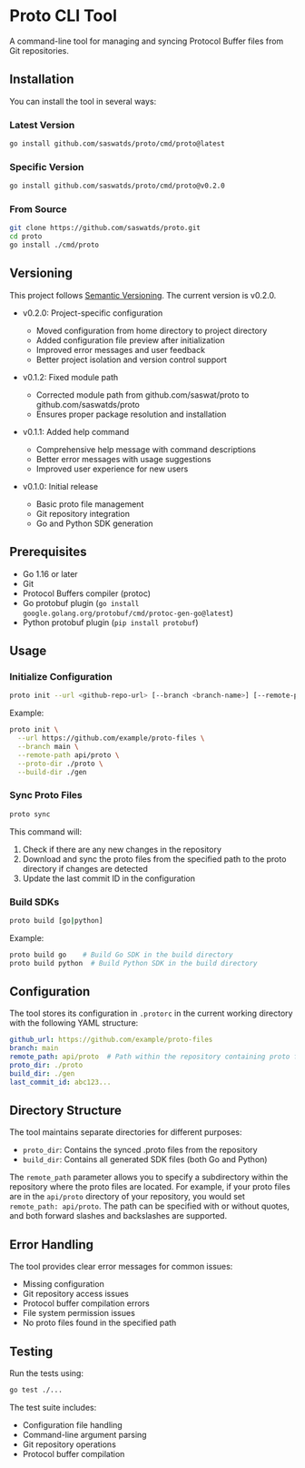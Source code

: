 # Proto CLI Tool

A command-line tool for managing and syncing Protocol Buffer files from Git repositories.

## Installation

You can install the tool in several ways:

### Latest Version
```bash
go install github.com/saswatds/proto/cmd/proto@latest
```

### Specific Version
```bash
go install github.com/saswatds/proto/cmd/proto@v0.2.0
```

### From Source
```bash
git clone https://github.com/saswatds/proto.git
cd proto
go install ./cmd/proto
```

## Versioning

This project follows [Semantic Versioning](https://semver.org/). The current version is v0.2.0.

- v0.2.0: Project-specific configuration
  - Moved configuration from home directory to project directory
  - Added configuration file preview after initialization
  - Improved error messages and user feedback
  - Better project isolation and version control support

- v0.1.2: Fixed module path
  - Corrected module path from github.com/saswat/proto to github.com/saswatds/proto
  - Ensures proper package resolution and installation

- v0.1.1: Added help command
  - Comprehensive help message with command descriptions
  - Better error messages with usage suggestions
  - Improved user experience for new users

- v0.1.0: Initial release
  - Basic proto file management
  - Git repository integration
  - Go and Python SDK generation

## Prerequisites

- Go 1.16 or later
- Git
- Protocol Buffers compiler (protoc)
- Go protobuf plugin (`go install google.golang.org/protobuf/cmd/protoc-gen-go@latest`)
- Python protobuf plugin (`pip install protobuf`)

## Usage

### Initialize Configuration

```bash
proto init --url <github-repo-url> [--branch <branch-name>] [--remote-path <path>] [--proto-dir <proto-dir>] [--build-dir <build-dir>]
```

Example:
```bash
proto init \
  --url https://github.com/example/proto-files \
  --branch main \
  --remote-path api/proto \
  --proto-dir ./proto \
  --build-dir ./gen
```

### Sync Proto Files

```bash
proto sync
```

This command will:
1. Check if there are any new changes in the repository
2. Download and sync the proto files from the specified path to the proto directory if changes are detected
3. Update the last commit ID in the configuration

### Build SDKs

```bash
proto build [go|python]
```

Example:
```bash
proto build go    # Build Go SDK in the build directory
proto build python  # Build Python SDK in the build directory
```

## Configuration

The tool stores its configuration in `.protorc` in the current working directory with the following YAML structure:

```yaml
github_url: https://github.com/example/proto-files
branch: main
remote_path: api/proto  # Path within the repository containing proto files (quotes optional)
proto_dir: ./proto
build_dir: ./gen
last_commit_id: abc123...
```

## Directory Structure

The tool maintains separate directories for different purposes:
- `proto_dir`: Contains the synced .proto files from the repository
- `build_dir`: Contains all generated SDK files (both Go and Python)

The `remote_path` parameter allows you to specify a subdirectory within the repository where the proto files are located. For example, if your proto files are in the `api/proto` directory of your repository, you would set `remote_path: api/proto`. The path can be specified with or without quotes, and both forward slashes and backslashes are supported.

## Error Handling

The tool provides clear error messages for common issues:
- Missing configuration
- Git repository access issues
- Protocol buffer compilation errors
- File system permission issues
- No proto files found in the specified path

## Testing

Run the tests using:

```bash
go test ./...
```

The test suite includes:
- Configuration file handling
- Command-line argument parsing
- Git repository operations
- Protocol buffer compilation